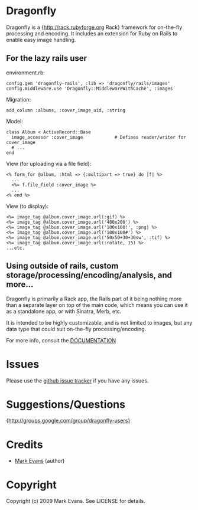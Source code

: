 Dragonfly
===========

Dragonfly is a {http://rack.rubyforge.org Rack} framework for on-the-fly processing and encoding.
It includes an extension for Ruby on Rails to enable easy image handling.

For the lazy rails user
-----------------------

environment.rb:

    config.gem 'dragonfly-rails', :lib => 'dragonfly/rails/images'
    config.middleware.use 'Dragonfly::MiddlewareWithCache', :images

Migration:

    add_column :albums, :cover_image_uid, :string

Model:

    class Album < ActiveRecord::Base
      image_accessor :cover_image            # Defines reader/writer for cover_image
      # ...
    end

View (for uploading via a file field):

    <% form_for @album, :html => {:multipart => true} do |f| %>
      ...
      <%= f.file_field :cover_image %>
      ...
    <% end %>


View (to display):

    <%= image_tag @album.cover_image.url(:gif) %>
    <%= image_tag @album.cover_image.url('400x200') %>
    <%= image_tag @album.cover_image.url('100x100!', :png) %>
    <%= image_tag @album.cover_image.url('100x100#') %>
    <%= image_tag @album.cover_image.url('50x50+30+30sw', :tif) %>
    <%= image_tag @album.cover_image.url(:rotate, 15) %>
    ...etc.

Using outside of rails, custom storage/processing/encoding/analysis, and more...
--------------------------------------------------------------------------------
Dragonfly is primarily a Rack app, the Rails part of it being nothing more than a separate layer on top of the main code, which means you can use it as a standalone app, or with Sinatra, Merb, etc.

It is intended to be highly customizable, and is not limited to images, but any data type that could suit on-the-fly processing/encoding.

For more info, consult the <a href="http://markevans.github.com/dragonfly">DOCUMENTATION</a>

Issues
======
Please use the <a href="http://github.com/markevans/dragonfly/issues">github issue tracker</a> if you have any issues.

Suggestions/Questions
=====================
{http://groups.google.com/group/dragonfly-users}

Credits
=======
- <a href="http://github.com/markevans">Mark Evans</a> (author)

Copyright
========

Copyright (c) 2009 Mark Evans. See LICENSE for details.
